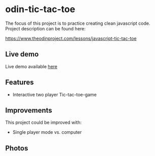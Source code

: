 # odin-tic-tac-toe

The focus of this project is to practice creating clean javascript code. Project description can be found here:

https://www.theodinproject.com/lessons/javascript-tic-tac-toe


## Live demo

Live demo available [here](https://jcampbell57.github.io/odin-tic-tac-toe/v2/)


## Features

- Interactive two player Tic-tac-toe-game


## Improvements

This project could be improved with:
- Single player mode vs. computer


## Photos

